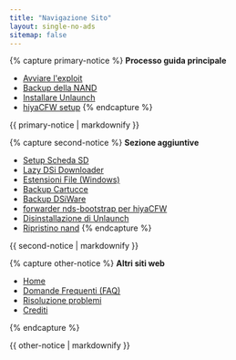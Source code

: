 ```yaml
---
title: "Navigazione Sito"
layout: single-no-ads
sitemap: false
---
```


{% capture primary-notice %}
**Processo guida principale**

+ [Avviare l'exploit](launching-the-exploit)
+ [Backup della NAND](dumping-nand)
+ [Installare Unlaunch](installing-unlaunch)
+ [hiyaCFW setup](hiyacfw-setup)
{% endcapture %}
<div class="notice--primary">{{ primary-notice | markdownify }}</div>

{% capture second-notice %}
**Sezione aggiuntive**

+ [Setup Scheda SD](sd-card-setup)
+ [Lazy DSi Downloader](/lazy-dsi-downloader)
+ [Estensioni File (Windows)](file-extensions-%28windows%29)
+ [Backup Cartucce](dumping-cartridges)
+ [Backup DSiWare](dsiware-backups)
+ [forwarder nds-bootstrap per hiyaCFW](nds-bootstrap-forwarders)
+ [Disinstallazione di Unlaunch](uninstalling-unlaunch)
+ [Ripristino nand](restoring-nand)
{% endcapture %}
<div class="notice--info">{{ second-notice | markdownify }}</div>

{% capture other-notice %}
**Altri siti web**

+ [Home](home)
+ [Domande Frequenti (FAQ)](faq)
+ [Risoluzione problemi](troubleshooting)
+ [Crediti](credits)

{% endcapture %}
<div class="notice">{{ other-notice | markdownify }}</div>
